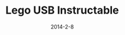 ---
layout: default
title: Lego USB Instructable
video: 
img: img/lego1.jpg
img2: 
img3: 
date: 2014-2-8
modalId: 6
slug: lego-usb
projectDate: August 2012
client: University
service: Print Design

tools: [Illustrator,InDesign]
values: [50,50]

brief: To design a poster that teaches the user how to do something.
execution: I chose to make my poster based off the instructional found at&#58; <a href="http://www.instructables.com/id/Make-a-Lego-Thumb-Drive/">http://www.instructables.com/id/Make-a-Lego-Thumb-Drive/</a><br><br>I wanted my design tp have a utilitarian look and feel to it as I thought this would be the most clear to understand. I wanted the poster to be as functional as possible without being distracting. It was for this reason that I kept things extremely minimal.<br>What resulted was a succesful instructional that I was able to get a family member to follow and succcesfully create the product.
---